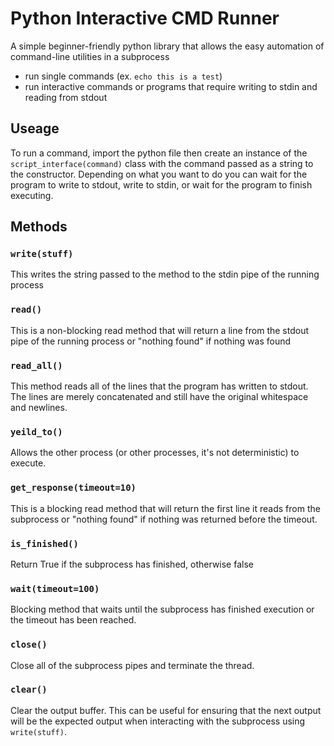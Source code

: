 # Python Interactive CMD Runner
A simple beginner-friendly python library that allows the easy automation of command-line utilities in a subprocess

- run single commands (ex. ```echo this is a test```)
- run interactive commands or programs that require writing to stdin and reading from stdout

## Useage

To run a command, import the python file then create an instance of the ```script_interface(command)``` class with the command passed as a string to the constructor. Depending on what you want to do you can wait for the program to write to stdout, write to stdin, or wait for the program to finish executing.

## Methods

### ```write(stuff)```

This writes the string passed to the method to the stdin pipe of the running process

### ```read()```

This is a non-blocking read method that will return a line from the stdout pipe of the running process or "nothing found" if nothing was found

### ```read_all()```

This method reads all of the lines that the program has written to stdout. The lines are merely concatenated and still have the original whitespace and newlines.

### ```yeild_to()```

Allows the other process (or other processes, it's not deterministic) to execute.

### ```get_response(timeout=10)```

This is a blocking read method that will return the first line it reads from the subprocess or "nothing found" if nothing was returned before the timeout.

### ```is_finished()```

Return True if the subprocess has finished, otherwise false

### ```wait(timeout=100)```

Blocking method that waits until the subprocess has finished execution or the timeout has been reached.

### ```close()```

Close all of the subprocess pipes and terminate the thread.

### ```clear()```

Clear the output buffer. This can be useful for ensuring that the next output will be the expected output when interacting with the subprocess using ```write(stuff)```.
